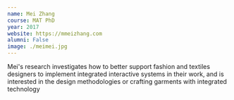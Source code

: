 ```yaml
---
name: Mei Zhang
course: MAT PhD
year: 2017
website: https://mmeizhang.com
alumni: False
image: ./meimei.jpg
---
```

Mei's research investigates how to better support fashion and textiles designers to implement integrated interactive systems in their work, and is interested in the design methodologies or crafting garments with integrated technology